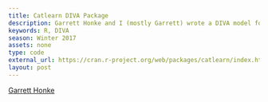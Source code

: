 ```yaml
---
title: Catlearn DIVA Package
description: Garrett Honke and I (mostly Garrett) wrote a DIVA model for the Catlearn R library.
keywords: R, DIVA
season: Winter 2017
assets: none
type: code
external_url: https://cran.r-project.org/web/packages/catlearn/index.html
layout: post
---
```


[Garrett Honke](http://bingweb.binghamton.edu/~ghonke1/)